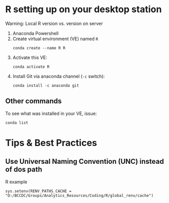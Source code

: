  

# R setting up on your desktop station 

Warning: Local R version vs. version on server

1. Anaconda Powershell
2. Create virtual environment (VE) named ```R```
   ```
   conda create --name R R
   ```
3. Activate this VE:
   ```
   conda activate R
   ```
5. Install Git via anaconda channel (```-c``` switch):
   ```
   conda install -c anaconda git
   ```

## Other commands

To see what was installed in your VE, issue:
  ```
  conda list
  ```

# Tips & Best Practices

## Use Universal Naming Convention (UNC) instead of dos path 

  R example
  ```
  sys.setenv(RENV_PATHS_CACHE = "O:/BCCDC/Groups/Analytics_Resources/Coding/R/global_renv/cache") 
  ```
